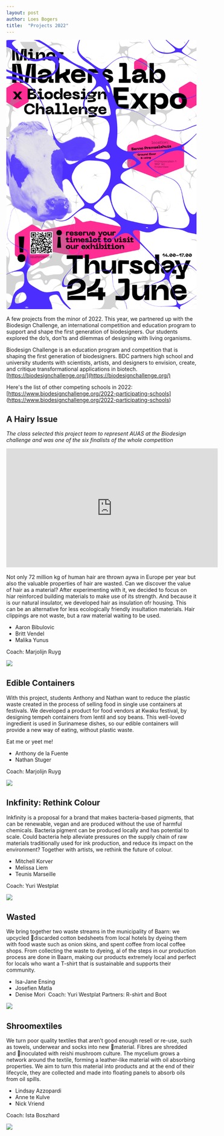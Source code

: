 ```yaml
---
layout: post
author: Loes Bogers
title:  "Projects 2022"
---
```


![](/assets/imgs/expominorml.png)

A few projects from the minor of 2022. This year, we partnered up with the Biodesign Challenge, an international competition and education program to support and shape the first generation of biodesigners. Our students explored the do’s, don’ts and dilemmas of designing with living organisms. 

Biodesign Challenge is an education program and competition that is shaping the first generation of biodesigners. BDC partners high school and university students with scientists, artists, and designers to envision, create, and critique transformational applications in biotech. [https://biodesignchallenge.org/](https://biodesignchallenge.org/)

Here's the list of other competing schools in 2022: [https://www.biodesignchallenge.org/2022-participating-schools] (https://www.biodesignchallenge.org/2022-participating-schools)

## A Hairy Issue

*The class selected this project team to represent AUAS at the Biodesign challenge and was one of the six finalists of the whole competition*

<iframe width="560" height="315" src="https://www.youtube.com/watch?v=Q46HMDvvUCk" title="YouTube video player" frameborder="0" allow="accelerometer; autoplay; clipboard-write; encrypted-media; gyroscope; picture-in-picture" allowfullscreen></iframe>

Not only 72 million kg of human hair are thrown aywa in Europe per year but also the valuable properties of hair are wasted. Can we discover the value of hair as a material? After experimenting with it, we decided to focus on hiar reinforced building materials to make use of its strength. And because it is our natural insulator, we developed hair as insulation ofr housing. This can be an alternative for less ecologically friendly insultation materials. Hair clippings are not waste, but a raw material waiting to be used. 

* Aaron Bibulovic​
* Britt Vendel
* Malika Yunus

Coach: Marjolijn Ruyg

![](/assets/imgs/poo.jpg)

## Edible Containers


With this project, students Anthony and Nathan want to reduce the plastic waste created in the process of selling food in single use containers at festivals. We developed a product for food vendors at Kwaku festival, by designing tempeh containers from lentil and soy beans. This well-loved ingredient is used in Surinamese dishes, so our edible containers will provide a new way of eating, without plastic waste. 

Eat me or yeet me!​

* Anthony de la Fuente​
* Nathan Stuger​

​Coach: Marjolijn Ruyg

![](/assets/imgs/ediblecontainers2.jpg)

## Inkfinity: Rethink Colour

​Inkfinity is a proposal for a brand that makes bacteria-based pigments, that can be  renewable, vegan and are produced without the use of harmful chemicals. Bacteria pigment can be produced locally and has potential to scale. Could bacteria help alleviate pressures on the supply chain of raw materials traditionally used for ink production, and reduce its impact on the environment? Together with artists, we rethink the future of colour.​

* Mitchell Korver​
* Melissa Liem​
* Teunis Marseille​

Coach: Yuri Westplat​

![](/assets/imgs/inkfinity.jpg)
	
## Wasted

We bring together two waste streams in the municipality of Baarn: we upcycled discarded cotton bedsheets from local hotels by dyeing them with food waste such as onion skins, and spent coffee from local coffee shops. From collecting the waste to dyeing, al of the steps in our production process are done in Baarn, making our products extremely local and perfect for locals who want a T-shirt that is sustainable and supports their community.​

* Isa-Jane Ensing​
* Josefien Matla​
* Denise Mori​
​
Coach: Yuri Westplat​
Partners: R-shirt and Boot

![](/assets/imgs/wasted2.jpg)

## Shroomextiles​

We turn poor quality textiles that aren’t good enough resell or re-use, such as towels, underwear and socks into new material. Fibres are shredded and inoculated with reishi mushroom culture. The mycelium grows a network around the textile, forming a leather-like material with oil absorbing properties. We aim to turn this material into products and at the end of their lifecycle, they are collected and made into floating panels to absorb oils from oil spills.​

* Lindsay Azzopardi​
* Anne te Kulve​
* Nick Vriend​

Coach: Ista Boszhard​

![](/assets/imgs/shroomextiles.jpg)


